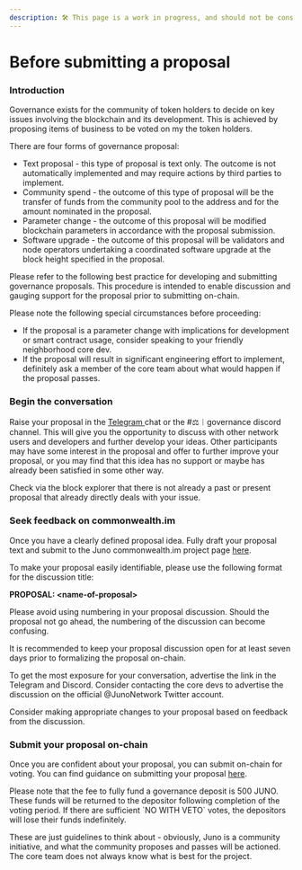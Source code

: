 ```yaml
---
description: 🛠 This page is a work in progress, and should not be considered canon 🛠
---
```


# Before submitting a proposal

### Introduction

Governance exists for the community of token holders to decide on key issues involving the blockchain and its development. This is achieved by proposing items of business to be voted on my the token holders.

There are four forms of governance proposal:

* Text proposal - this type of proposal is text only. The outcome is not automatically implemented and may require actions by third parties to implement.
* Community spend - the outcome of this type of proposal will be the transfer of funds from the community pool to the address and for the amount nominated in the proposal.
* Parameter change - the outcome of this proposal will be modified blockchain parameters in accordance with the proposal submission.
* Software upgrade - the outcome of this proposal will be validators and node operators undertaking a coordinated software upgrade at the block height specified in the proposal.&#x20;

Please refer to the following best practice for developing and submitting governance proposals. This procedure is intended to enable discussion and gauging support for the proposal prior to submitting on-chain.&#x20;

Please note the following special circumstances before proceeding:

* If the proposal is a parameter change with implications for development or smart contract usage, consider speaking to your friendly neighborhood core dev.
* If the proposal will result in significant engineering effort to implement, definitely ask a member of the core team about what would happen if the proposal passes.

### Begin the conversation

Raise your proposal in the [Telegram ](https://t.me/JunoNetwork)chat or the #⚖︱governance discord channel. This will give you the opportunity to discuss with other network users and developers and further develop your ideas. Other participants may have some interest in the proposal and offer to further improve your proposal, or you may find that this idea has no support or maybe has already been satisfied in some other way.

Check via the block explorer that there is not already a past or present proposal that already directly deals with your issue.

### Seek feedback on commonwealth.im

Once you have a clearly defined proposal idea. Fully draft your proposal text and submit to the Juno commonwealth.im project page [here](https://commonwealth.im/juno).&#x20;

To make your proposal easily identifiable, please use the following format for the discussion title:

**PROPOSAL: \<name-of-proposal>**

Please avoid using numbering in your proposal discussion. Should the proposal not go ahead, the numbering of the discussion can become confusing.

It is recommended to keep your proposal discussion open for at least seven days prior to formalizing the proposal on-chain.

To get the most exposure for your conversation, advertise the link in the Telegram and Discord. Consider contacting the core devs to advertise the discussion on the official @JunoNetwork Twitter account.

Consider making appropriate changes to your proposal based on feedback from the discussion.

### Submit your proposal on-chain

Once you are confident about your proposal, you can submit on-chain for voting. You can find guidance on submitting your proposal [here](submitting-a-proposal-cli.md).

Please note that the fee to fully fund a governance deposit is 500 JUNO. These funds will be returned to the depositor following completion of the voting period. If there are sufficient \`NO WITH VETO\` votes, the depositors will lose their funds indefinitely.







These are just guidelines to think about - obviously, Juno is a community initiative, and what the community proposes and passes will be actioned. The core team does not always know what is best for the project.
